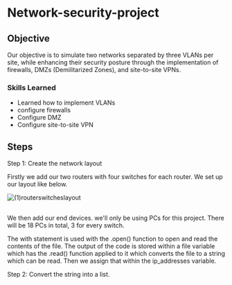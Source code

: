 # Network-security-project

## Objective

Our objective is to simulate two networks separated by three VLANs per site, while enhancing their security posture through the implementation of firewalls, DMZs (Demilitarized Zones), and site-to-site VPNs. 

### Skills Learned

- Learned how to implement VLANs
- configure firewalls
- Configure DMZ
- Configure site-to-site VPN

## Steps

Step 1:
Create the network layout

Firstly we add our two routers with four switches for each router. We set up our layout like below.
 
![(1)routerswitcheslayout](https://github.com/user-attachments/assets/4fb1644d-5034-46fb-a462-535712f0ea09)

##

We then add our end devices. we'll only be using PCs for this project. There will be 18 PCs in total, 3 for every switch.


The with statement is used with the .open()  function to open and read the contents of the file. The output of the code is stored within a file variable which has the .read()  function applied to it which converts the file to a string which can be read. Then we assign that within the ip_addresses variable.

Step 2:
Convert the string into a list.

